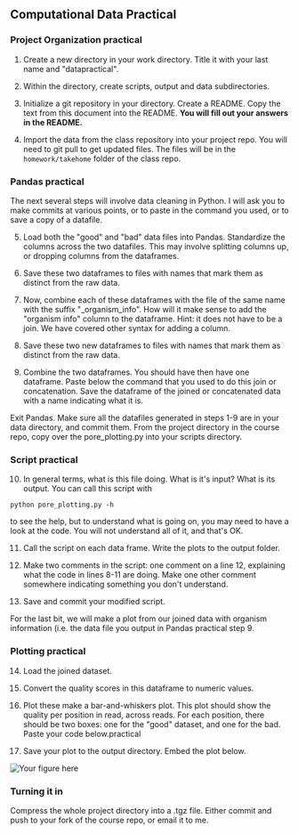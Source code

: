 ## Computational Data Practical

### Project Organization practical

1. Create a new directory in your work directory. Title it with your last name and "datapractical". 

2. Within the directory, create scripts, output and data subdirectories. 

3. Initialize a git repository in your directory. Create a README. Copy the text from this document into the README. **You will fill out your answers in the README.**

4. Import the data from the class repository into your project repo. You will need to git pull to get updated files. The files will be in the ```homework/takehome``` folder of the class repo. 

### Pandas practical

The next several steps will involve data cleaning in Python.  I will ask you to make commits at various points, or to paste in the command you used, or to save a copy of a datafile.

5. Load both the "good" and "bad" data files into Pandas. Standardize the columns across the two datafiles. This may involve splitting columns up, or dropping columns from the dataframes. 

6. Save these two dataframes to files with names that mark them as distinct from the raw data. 

7. Now, combine each of these dataframes with the file of the same name with the suffix "\_organism\_info". How will it make sense to add the "organism info" column to the dataframe. Hint: it does not have to be a join. We have covered other syntax for adding a column.

8. Save these two new dataframes to files with names that mark them as distinct from the raw data.

9. Combine the two dataframes. You should have then have one dataframe. Paste below the command that you used to do this join or concatenation. Save the dataframe of the joined or concatenated data with a name indicating what it is. 

Exit Pandas. Make sure all the datafiles generated in steps 1-9 are in your data directory, and commit them. From the project directory in the course repo, copy over the pore_plotting.py into your scripts directory.  

### Script practical

10. In general terms, what is this file doing. What is it's input? What is its output. You can call this script with

```
python pore_plotting.py -h
```

to see the help, but to understand what is going on, you may need to have a look at the code. You will not understand all of it, and that's OK.

11. Call the script on each data frame. Write the plots to the output folder.

12. Make two comments in the script: one comment on a line 12, explaining what the code in lines 8-11 are doing. Make one other comment somewhere indicating something you don't understand.

13. Save and commit your modified script.

For the last bit, we will make a plot from our joined data with organism information (i.e. the data file you output in Pandas practical step 9. 

### Plotting practical

14. Load the joined dataset.

15. Convert the quality scores in this dataframe to numeric values.

16. Plot these make a bar-and-whiskers plot. This plot should show the quality per position in read, across reads. For each position, there should be two boxes: one for the "good" dataset, and one for the bad. Paste your code below.practical

17. Save your plot to the output directory. Embed the plot below.

![Your figure here](../output/yourfigure) 

### Turning it in

Compress the whole project directory into a .tgz file. Either commit and push to your fork of the course repo, or email it to me.
